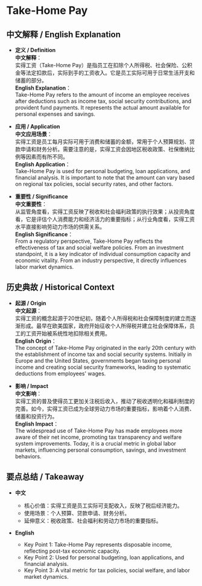 # Take-Home Pay

## 中文解释 / English Explanation

* **定义 / Definition**  
  **中文解释**：  
  实得工资（Take-Home Pay）是指员工在扣除个人所得税、社会保险、公积金等法定扣款后，实际到手的工资收入。它是员工实际可用于日常生活开支和储蓄的部分。  
  **English Explanation**：  
  Take-Home Pay refers to the amount of income an employee receives after deductions such as income tax, social security contributions, and provident fund payments. It represents the actual amount available for personal expenses and savings.

* **应用 / Application**  
  **中文应用场景**：  
  实得工资是员工每月实际可用于消费和储蓄的金额，常用于个人预算规划、贷款申请和财务分析。需要注意的是，实得工资会因地区税收政策、社保缴纳比例等因素而有所不同。  
  **English Application**：  
  Take-Home Pay is used for personal budgeting, loan applications, and financial analysis. It is important to note that the amount can vary based on regional tax policies, social security rates, and other factors.

* **重要性 / Significance**  
  **中文重要性**：  
  从监管角度看，实得工资反映了税收和社会福利政策的执行效果；从投资角度看，它是评估个人消费能力和经济活力的重要指标；从行业角度看，实得工资水平直接影响劳动力市场的供需关系。  
  **English Significance**：  
  From a regulatory perspective, Take-Home Pay reflects the effectiveness of tax and social welfare policies. From an investment standpoint, it is a key indicator of individual consumption capacity and economic vitality. From an industry perspective, it directly influences labor market dynamics.

## 历史典故 / Historical Context

* **起源 / Origin**  
  **中文起源**：  
  实得工资的概念起源于20世纪初，随着个人所得税和社会保障制度的建立而逐渐形成。最早在欧美国家，政府开始征收个人所得税并建立社会保障体系，员工的工资开始被系统性地扣除相关费用。  
  **English Origin**：  
  The concept of Take-Home Pay originated in the early 20th century with the establishment of income tax and social security systems. Initially in Europe and the United States, governments began taxing personal income and creating social security frameworks, leading to systematic deductions from employees' wages.

* **影响 / Impact**  
  **中文影响**：  
  实得工资的普及使得员工更加关注税后收入，推动了税收透明化和福利制度的完善。如今，实得工资已成为全球劳动力市场的重要指标，影响着个人消费、储蓄和投资行为。  
  **English Impact**：  
  The widespread use of Take-Home Pay has made employees more aware of their net income, promoting tax transparency and welfare system improvements. Today, it is a crucial metric in global labor markets, influencing personal consumption, savings, and investment behaviors.

## 要点总结 / Takeaway

* **中文**  
  - 核心价值：实得工资是员工实际可支配收入，反映了税后经济能力。  
  - 使用场景：个人预算、贷款申请、财务分析。  
  - 延伸意义：税收政策、社会福利和劳动力市场的重要指标。

* **English**  
  - Key Point 1: Take-Home Pay represents disposable income, reflecting post-tax economic capacity.  
  - Key Point 2: Used for personal budgeting, loan applications, and financial analysis.  
  - Key Point 3: A vital metric for tax policies, social welfare, and labor market dynamics.